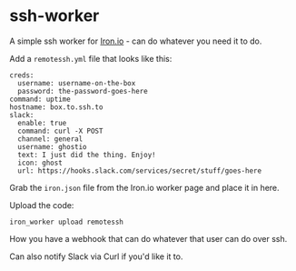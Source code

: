 ssh-worker
======

A simple ssh worker for [Iron.io](http://www.iron.io) - can do whatever you need it to do.

Add a `remotessh.yml` file that looks like this:

```
creds:
  username: username-on-the-box
  password: the-password-goes-here
command: uptime
hostname: box.to.ssh.to
slack:
  enable: true
  command: curl -X POST
  channel: general
  username: ghostio
  text: I just did the thing. Enjoy!
  icon: ghost
  url: https://hooks.slack.com/services/secret/stuff/goes-here
```

Grab the `iron.json` file from the Iron.io worker page and place it in here.

Upload the code:

```
iron_worker upload remotessh
```

How you have a webhook that can do whatever that user can do over ssh.

Can also notify Slack via Curl if you'd like it to.
